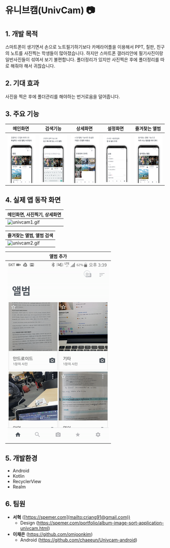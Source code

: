 # 유니브캠(UnivCam) 📷

## 1. 개발 목적
스마트폰이 생기면서 손으로 노트필기하기보다 카메라어플을 이용해서 PPT, 칠판, 친구의 노트를 사진찍는 학생들이 많아졌습니다. 
하지만 스마트폰 갤러리안에 필기사진이랑 일반사진들이 섞여서 보기 불편합니다.
폴더정리가 있지만 사진찍은 후에 폴더정리를 따로 해줘야 해서 귀찮습니다.

## 2. 기대 효과
사진을 찍은 후에 폴더관리를 해야하는 번거로움을 덜어줍니다.

## 3. 주요 기능 
| 메인화면 | 검색기능 |  상세화면   | 설정화면   | 즐겨찾는 앨범   | 
| --- | --- | --- | --- | --- | 
| ![intro](intro.png)  | ![intro2](intro2.png) | ![intro3](intro3.png) | ![intro4](intro4.png) | ![intro5](intro5.png) | 

 

## 4. 실제 앱 동작 화면
| 메인화면, 사진찍기, 상세화면 | 
| --- | 
| ![univcam1.gif](univcam1.gif)  | 


| 즐겨찾는 앨범, 앨범 검색 | 
| --- | 
| ![univcam2.gif](univcam2.gif)  | 


| 앨범 추가  | 
| --- | 
| ![univcam3.gif](univcam3.gif)  | 

## 5. 개발환경
- Android
- Kotlin
- RecyclerView
- Realm

## 6. 팀원

- **서혁** ([https://spemer.com](mailto:crjang91@gmail.com))
  - Design (https://spemer.com/portfolio/album-image-sort-application-univcam.html)
- **이채은** (https://github.com/omjoonkim)
  - Android (https://github.com/chaeeun/Univcam-android)

